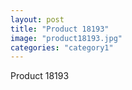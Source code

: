 ```yaml
---
layout: post
title: "Product 18193"
image: "product18193.jpg"
categories: "category1"
---
```

Product 18193
